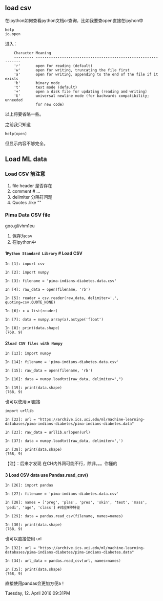## load csv

在ipython如何查看python文档or查询，比如我要查open直接在ipyhon中

	help
	io.open

进入：

	    Character Meaning
	    --------- ---------------------------------------------------------------
	    'r'       open for reading (default)
	    'w'       open for writing, truncating the file first
	    'a'       open for writing, appending to the end of the file if it exists
	    'b'       binary mode
	    't'       text mode (default)
	    '+'       open a disk file for updating (reading and writing)
	    'U'       universal newline mode (for backwards compatibility; unneeded
	              for new code)

以上将要省略一些。

之前我只知道

	help(open)

但显示内容不够完全。

## Load ML data

### Load CSV 前注意

1. file header 是否存在
2. comment # ...
3. delimiter 分隔符问题
4. Quotes .like ""

### Pima Data CSV file 

goo.gl/vhm1eu

1. 保存为csv
2. 在ipython中

#### 1`Python Standard Library` # Load CSV

	In [1]: import csv
	
	In [2]: import numpy
	
	In [3]: filename = 'pima-indians-diabetes.data.csv'
	
	In [4]: raw_data = open(filename, 'rb')
	
	In [5]: reader = csv.reader(raw_data, delimiter=',', quoting=csv.QUOTE_NONE)
	
	In [6]: x = list(reader)
	
	In [7]: data = numpy.array(x).astype('float')
	
	In [8]: print(data.shape)
	(768, 9)

#### 2`load CSV files with Numpy` 

	In [13]: import numpy
	
	In [14]: filename = 'pima-indians-diabetes.data.csv'
	
	In [15]: raw_data = open(filename, 'rb')
	
	In [16]: data = numpy.loadtxt(raw_data, delimiter=",")
	
	In [19]: print(data.shape)
	(768, 9)

也可以使用url直接

	import urllib
	
	In [22]: url = "https://archive.ics.uci.edu/ml/machine-learning-databases/pima-indians-diabetes/pima-indians-diabetes.data"
	
	In [23]: raw_data = urllib.urlopen(url)

	In [37]: data = numpy.loadtxt(raw_data, delimiter=',')

	In [38]: print(data.shape)
	(768, 9)

【注】：后来才发现
在CH内外网可能不行，除非。。。你懂的

#### 3 Load CSV data use Pandas.read_csv()

	In [26]: import pandas
	 
	In [27]: filename = 'pima-indians-diabetes.data.csv'
	
	In [28]: names = ['preg', 'plas', 'pres', 'skin', 'test', 'mass', 'pedi', 'age', 'class'] #对应9种特征
	
	In [29]: data = pandas.read_csv(filename, names=names)
	
	In [30]: print(data.shape)
	(768, 9)

也可以直接使用 url

	In [32]: url = "https://archive.ics.uci.edu/ml/machine-learning-databases/pima-indians-diabetes/pima-indians-diabetes.data"
	
	In [34]: url_data = pandas.read_csv(url, names=names)
	
	In [35]: print(data.shape)
	(768, 9)
	
直接使用pandas会更加方便a！

Tuesday, 12. April 2016 09:31PM 
